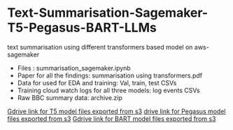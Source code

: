 # Text-Summarisation-Sagemaker-T5-Pegasus-BART-LLMs
text summarisation using different transformers based model on aws-sagemaker

* Files : summarisation_sagemaker.ipynb
* Paper for all the findings: summarisation using transformers.pdf
* Data for used for EDA and training: Val, train, test CSVs
* Training cloud watch logs for all three models: log events CSVs
* Raw BBC summary data: archive.zip

[Gdrive link for T5 model files exported from s3](https://drive.google.com/drive/folders/1I5T-gu2ZuhQfcB_df63YZ7xZCWzSnRxV?usp=sharing)
[drive link for Pegasus model files exported from s3](https://drive.google.com/drive/folders/1h1rB6M5umYep-xmJUmGa9lWMtDr9uZGK?usp=sharing)
[Gdrive link for BART model files exported from s3](https://drive.google.com/drive/folders/1sGTkoE1xaZ4CE6SavMhzSWaN4jbearkl?usp=sharing)
